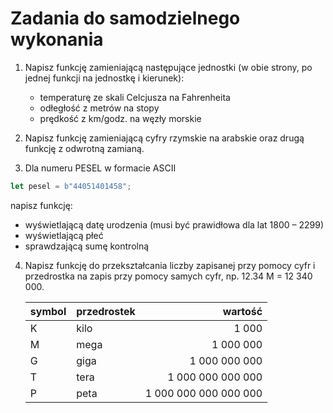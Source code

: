 # Zadania do samodzielnego wykonania

1. Napisz funkcję zamieniającą następujące jednostki (w obie strony, po jednej funkcji na jednostkę
   i kierunek):

   - temperaturę ze skali Celcjusza na Fahrenheita
   - odłegłość z metrów na stopy
   - prędkość z km/godz. na węzły morskie

2. Napisz funkcję zamieniającą cyfry rzymskie na arabskie oraz drugą funkcję z odwrotną zamianą.

3. Dla numeru PESEL w formacie ASCII

```rust
let pesel = b"44051401458";
```

   napisz funkcję:
   - wyświetlającą datę urodzenia (musi być prawidłowa dla lat 1800 – 2299)
   - wyświetlającą płeć
   - sprawdzającą sumę kontrolną

4. Napisz funkcję do przekształcania liczby zapisanej przy pomocy cyfr i przedrostka na zapis przy
   pomocy samych cyfr, np. 12.34 M = 12 340 000.

   | symbol | przedrostek |  wartość              |
   |--------|-------------|----------------------:|
   |      K | kilo        |                 1 000 |
   |      M | mega        |             1 000 000 |
   |      G | giga        |         1 000 000 000 |
   |      T | tera        |     1 000 000 000 000 |
   |      P | peta        | 1 000 000 000 000 000 |
